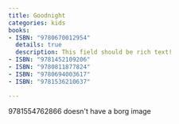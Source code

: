 ```yaml
---
title: Goodnight
categories: kids
books:
- ISBN: "9780670012954"
  details: true
  description: This field should be rich text!
- ISBN: "9781452109206"
- ISBN: "9780811877824"
- ISBN: "9780694003617"
- ISBN: "9781536210637"

---
```

9781554762866 doesn't have a borg image 